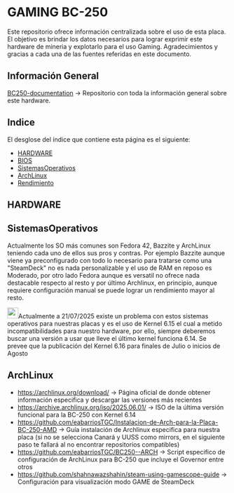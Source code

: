 # GAMING BC-250

Este repositorio ofrece información centralizada sobre el uso de esta placa.
El objetivo es brindar los datos necesarios para lograr exprimir este hardware de mineria y explotarlo para el uso Gaming.
Agradecimientos y gracias a cada una de las fuentes referidas en este documento.

## Información General
[BC250-documentation](https://github.com/mothenjoyer69/bc250-documentation) -> Repositorio con toda la información general sobre este hardware. 

## Indice
El desglose del índice que contiene esta página es el siguiente:
* [HARDWARE](https://github.com/scrakcho/BC-250/README.md/#HARDWARE)
* [BIOS](https://github.com/scrakcho/BC-250/bios/Readme.md)
* [SistemasOperativos](https://github.com/scrakcho/BC-250/README.md/#SistemasOperativos)
* [ArchLinux](https://github.com/scrakcho/BC-250/README.md/#ArchLinux)
* [Rendimiento](https://github.com/scrakcho/BC-250/evidences/Readme.md)

## HARDWARE


## SistemasOperativos
Actualmente los SO más comunes son Fedora 42, Bazzite y ArchLinux teniendo cada uno de ellos sus pros y contras.
Por ejemplo Bazzite aunque viene ya preconfigurado con todo lo necesario para tratarse como una "SteamDeck" no es nada personalizable y el uso de RAM en reposo es Moderado, por otro lado Fedora aunque es versatil no ofrece nada destacable respecto al resto y por último Archlinux, en principio, aunque requiere configuración manual se puede lograr un rendimiento mayor al resto.

<img src="https://cdn-icons-png.flaticon.com/512/3756/3756712.png" width="25" height="25">Actualmente a 21/07/2025 existe un problema con estos sistemas operativos para nuestras placas y es el uso de Kernel 6.15 el cual a metido incompatibilidades para nuestro hardware, por ello, siempre deberemos buscar una versión a usar que lleve el último kernel funciona 6.14. Se prevee que la publicación del Kernel 6.16 para finales de Julio o inicios de Agosto

## ArchLinux
* https://archlinux.org/download/ -> Página oficial de donde obtener información especifica y descargar las versiones más recientes
* https://archive.archlinux.org/iso/2025.06.01/ -> ISO de la última versión funcional para la BC-250 con Kernel 6.14
* https://github.com/eabarriosTGC/Instalacion-de-Arch-para-la-Placa-BC-250-AMD -> Guía instalación de Archlinux especifica para nuestra placa (si no se selecciona Canará y UUSS como mirrors, en el siguiente paso te fallará al no encontrar repositorios compatibles)
* https://github.com/eabarriosTGC/BC250--ARCH -> Script especifico de configuración de ArchLinux para BC-250 que incluye el Governor entre otros
* https://github.com/shahnawazshahin/steam-using-gamescope-guide -> Configuración para visualización modo GAME de SteamDeck
